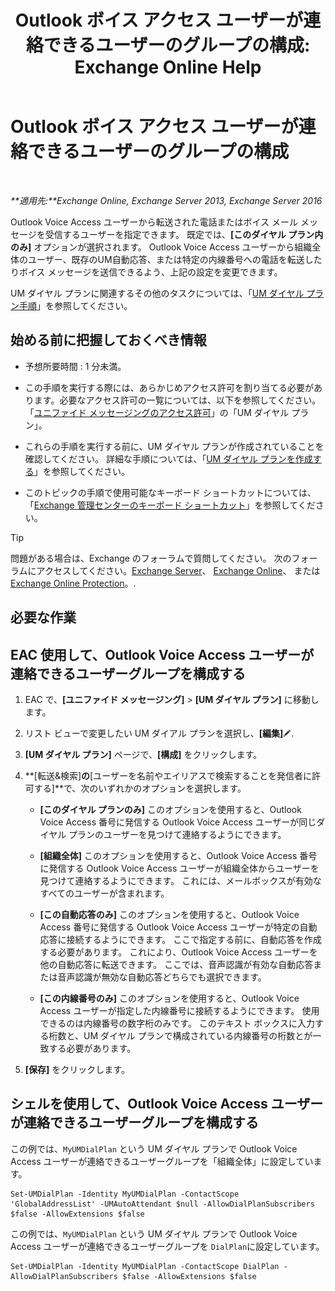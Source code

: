 ﻿---
title: 'Outlook ボイス アクセス ユーザーが連絡できるユーザーのグループの構成: Exchange Online Help'
TOCTitle: Outlook ボイス アクセス ユーザーが連絡できるユーザーのグループの構成
ms:assetid: a8dc0f9e-dc86-4128-af63-d4e550aed5bb
ms:mtpsurl: https://technet.microsoft.com/ja-jp/library/Ee423551(v=EXCHG.150)
ms:contentKeyID: 49896408
ms.date: 05/22/2018
mtps_version: v=EXCHG.150
ms.translationtype: HT
---

# Outlook ボイス アクセス ユーザーが連絡できるユーザーのグループの構成

 

_**適用先:**Exchange Online, Exchange Server 2013, Exchange Server 2016_

Outlook Voice Access ユーザーから転送された電話またはボイス メール メッセージを受信するユーザーを指定できます。 既定では、**\[このダイヤル プラン内のみ\]** オプションが選択されます。 Outlook Voice Access ユーザーから組織全体のユーザー、既存のUM自動応答、または特定の内線番号への電話を転送したりボイス メッセージを送信できるよう、上記の設定を変更できます。

UM ダイヤル プランに関連するその他のタスクについては、「[UM ダイヤル プラン手順](um-dial-plan-procedures-exchange-2013-help.md)」を参照してください。

## 始める前に把握しておくべき情報

  - 予想所要時間 : 1 分未満。

  - この手順を実行する際には、あらかじめアクセス許可を割り当てる必要があります。必要なアクセス許可の一覧については、以下を参照してください。「[ユニファイド メッセージングのアクセス許可](unified-messaging-permissions-exchange-2013-help.md)」の「UM ダイヤル プラン」。

  - これらの手順を実行する前に、UM ダイヤル プランが作成されていることを確認してください。 詳細な手順については、「[UM ダイヤル プランを作成する](create-a-um-dial-plan-exchange-2013-help.md)」を参照してください。

  - このトピックの手順で使用可能なキーボード ショートカットについては、「[Exchange 管理センターのキーボード ショートカット](keyboard-shortcuts-in-the-exchange-admin-center-exchange-online-protection-help.md)」を参照してください。


> [!TIP]
> 問題がある場合は、Exchange のフォーラムで質問してください。 次のフォーラムにアクセスしてください。<A href="https://go.microsoft.com/fwlink/p/?linkid=60612">Exchange Server</A>、 <A href="https://go.microsoft.com/fwlink/p/?linkid=267542">Exchange Online</A>、 または <A href="https://go.microsoft.com/fwlink/p/?linkid=285351">Exchange Online Protection</A>。.



## 必要な作業

## EAC 使用して、Outlook Voice Access ユーザーが連絡できるユーザーグループを構成する

1.  EAC で、**\[ユニファイド メッセージング\]** \> **\[UM ダイヤル プラン\]** に移動します。

2.  リスト ビューで変更したい UM ダイアル プランを選択し、**\[編集\]**![編集アイコン](images/Bb124582.6f53ccb2-1f13-4c02-bea0-30690e6ea71d(EXCHG.150).gif "編集アイコン").

3.  **\[UM ダイヤル プラン\]** ページで、**\[構成\]** をクリックします。

4.  **\[転送&検索\]**の**\[ユーザーを名前やエイリアスで検索することを発信者に許可する\]**で、次のいずれかのオプションを選択します。
    
      - **\[このダイヤル プランのみ\]** このオプションを使用すると、Outlook Voice Access 番号に発信する Outlook Voice Access ユーザーが同じダイヤル プランのユーザーを見つけて連絡するようにできます。
    
      - **\[組織全体\]** このオプションを使用すると、Outlook Voice Access 番号に発信する Outlook Voice Access ユーザーが組織全体からユーザーを見つけて連絡するようにできます。 これには、メールボックスが有効なすべてのユーザーが含まれます。
    
      - **\[この自動応答のみ\]** このオプションを使用すると、Outlook Voice Access 番号に発信する Outlook Voice Access ユーザーが特定の自動応答に接続するようにできます。 ここで指定する前に、自動応答を作成する必要があります。 これにより、Outlook Voice Access ユーザーを他の自動応答に転送できます。 ここでは、音声認識が有効な自動応答または音声認識が無効な自動応答どちらでも選択できます。
    
      - **\[この内線番号のみ\]** このオプションを使用すると、Outlook Voice Access ユーザーが指定した内線番号に接続するようにできます。 使用できるのは内線番号の数字桁のみです。 このテキスト ボックスに入力する桁数と、UM ダイヤル プランで構成されている内線番号の桁数とが一致する必要があります。

5.  **\[保存\]** をクリックします。

## シェルを使用して、Outlook Voice Access ユーザーが連絡できるユーザーグループを構成する

この例では、`MyUMDialPlan` という UM ダイヤル プランで Outlook Voice Access ユーザーが連絡できるユーザーグループを「組織全体」に設定しています。

    Set-UMDialPlan -Identity MyUMDialPlan -ContactScope 'GlobalAddressList' -UMAutoAttendant $null -AllowDialPlanSubscribers $false -AllowExtensions $false

この例では、`MyUMDialPlan` という UM ダイヤル プランで Outlook Voice Access ユーザーが連絡できるユーザーグループを `DialPlan`に設定しています。

    Set-UMDialPlan -Identity MyUMDialPlan -ContactScope DialPlan -AllowDialPlanSubscribers $false -AllowExtensions $false

